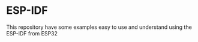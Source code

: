 ESP-IDF 
===========
This repository have some examples easy to use and understand using the ESP-IDF from ESP32

